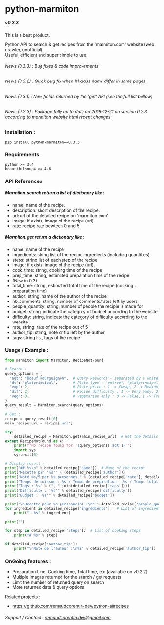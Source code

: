 # python-marmiton
##### v0.3.3

This is a best product.

Python API to search &amp; get recipes from the 'marmiton.com' website (web crawler, unofficial)  
Useful, efficient and super simple to use.  

###### News (0.3.3) : Bug fixes & code improvements
###### News (0.3.2) : Quick bug fix when h1 class name differ in some pages
###### News (0.3.1) : New fields returned by the 'get' API (see the full list bellow)
###### News (0.2.3) : Package fully up to date on 2018-12-21 on version 0.2.3 according to marmiton website html recent changes

### Installation :
`pip install python-marmiton==0.3.3`  

### Requirements :
`python >= 3.4`  
`beautifulsoup4 >= 4.6`  

### API References

##### Marmiton.search return a list of dictionary like :  
- name: name of the recipe.  
- description: short description of the recipe.  
- url: url of the detailed recipe on 'marmiton.com'.  
- image: if exists, image of the recipe (url).  
- rate: recipe rate bewteen 0 and 5.  

##### Marmiton.get return a dictionary like :  
- name: name of the recipe  
- ingredients: string list of the recipe ingredients (including quantities)  
- steps: string list of each step of the recipe  
- image: if exists, image of the recipe (url).  
- cook_time: string, cooking time of the recipe  
- prep_time: string, estimated preparation time of the recipe  
- (New in 0.3)  
- total_time: string, estimated total time of the recipe (cooking + preparation time)  
- author: string, name of the author of the recipe  
- nb_comments: string, number of comments/rates left by users  
- people_quantity: string, number of people the recipie is made for  
- budget: string, indicate the category of budget according to the website  
- difficulty: string, indicate the category of difficulty according to the website  
- rate, string: rate of the recipe out of 5  
- author_tip: string, note or tip left by the author  
- tags: string list, tags of the recipe  

### Usage / Example :

```python
from marmiton import Marmiton, RecipeNotFound

# Search :
query_options = {
  "aqt": "boeuf bourguignon",  # Query keywords - separated by a white space
  "dt": "platprincipal",       # Plate type : "entree", "platprincipal", "accompagnement", "amusegueule", "sauce" (optional)
  "exp": 2,                    # Plate price : 1 -> Cheap, 2 -> Medium, 3 -> Kind of expensive (optional)
  "dif": 2,                    # Recipe difficulty : 1 -> Very easy, 2 -> Easy, 3 -> Medium, 4 -> Advanced (optional)
  "veg": 0,                    # Vegetarien only : 0 -> False, 1 -> True (optional)
}
query_result = Marmiton.search(query_options)

# Get :
recipe = query_result[0]
main_recipe_url = recipe['url']

try:
    detailed_recipe = Marmiton.get(main_recipe_url)  # Get the details of the first returned recipe (most relevant in our case)
except RecipeNotFound as e:
    print(f"No recipe found for '{query_options['aqt']}'")
    import sys
    sys.exit(0)

# Display result :
print("## %s\n" % detailed_recipe['name'])  # Name of the recipe
print("Recette par '%s'" % (detailed_recipe['author']))
print("Noté %s/5 par %s personnes." % (detailed_recipe['rate'], detailed_recipe['nb_comments']))
print("Temps de cuisson : %s / Temps de préparation : %s / Temps total : %s." % (detailed_recipe['cook_time'] if detailed_recipe['cook_time'] else 'N/A',detailed_recipe['prep_time'], detailed_recipe['total_time']))
print("Tags : %s" % (", ".join(detailed_recipe['tags'])))
print("Difficulté : '%s'" % detailed_recipe['difficulty'])
print("Budget : '%s'" % detailed_recipe['budget'])

print("\nRecette pour %s personne(s) :\n" % detailed_recipe['people_quantity'])
for ingredient in detailed_recipe['ingredients']:  # List of ingredients
    print("- %s" % ingredient)

print("")

for step in detailed_recipe['steps']:  # List of cooking steps
    print("# %s" % step)

if detailed_recipe['author_tip']:
    print("\nNote de l'auteur :\n%s" % detailed_recipe['author_tip'])
```

### OnGoing features :  
- Preparation time, Cooking time, Total time, etc (available on v0.2.2)  
- Multiple images returned for the search / get requests  
- Limit the number of returned query on search  
- More returned data & query options

Related projects :  
- https://github.com/remaudcorentin-dev/python-allrecipes

###### Support / Contact : remaudcorentin.dev@gmail.com

